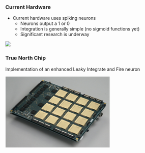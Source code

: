 ### Current Hardware

- Current hardware uses spiking neurons
	- Neurons output a 1 or 0
	- Integration is generally simple (no sigmoid functions yet) 
	- Significant research is underway

<img src="./images/sigmoid.png" width=30% >


### True North Chip

Implementation of an enhanced Leaky Integrate and Fire neuron

<img src="../tn_slides/tn_multichip.png" width="65%">